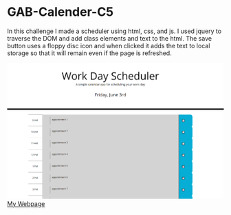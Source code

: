 # GAB-Calender-C5

In this challenge I made a scheduler using html, css, and js. I used jquery to traverse the DOM and add class elements and text to the html. The save button uses a floppy disc icon and when clicked it adds the text to local storage so that it will remain even if the page is refreshed. 

![challenge5](Screenshot-of-challenge-5.png "My screenshot")
<a href=https://gabeab34.github.io/GAB-Calender-C5/ alt="my webpage"> My Webpage